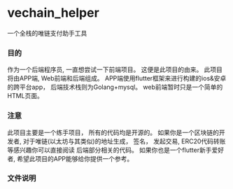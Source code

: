 # vechain_helper
一个全栈的唯链支付助手工具

### 目的

作为一个后端程序员, 一直想尝试一下前端项目。 这便是此项目的由来。 此项目将由APP端, Web前端和后端组成。 
APP端使用flutter框架来进行构建的ios&安卓的跨平台app，
后端技术栈则为Golang+mysql。 
web前端暂时只是一个简单的HTML页面。

### 注意
此项目主要是一个练手项目， 所有的代码均是开源的。 
如果你是一个区块链的开发者, 对于唯链(以太坊与其类似)的地址生成， 签名， 发起交易, ERC20代码转账等感兴趣你可以直接阅读
后端部分相关的代码。
如果你也是一个flutter新手爱好者, 希望此项目的APP能够给你提供一个参考。

### 文件说明
